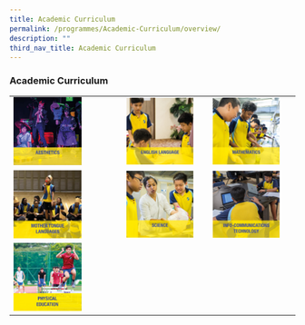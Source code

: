 ```yaml
---
title: Academic Curriculum
permalink: /programmes/Academic-Curriculum/overview/
description: ""
third_nav_title: Academic Curriculum
---
```

### Academic Curriculum

|  |  |  |
|---|---|---|
| <a href="https://moe-crestsec-staging.netlify.app/aesthetics/programmes/academic-curriculum/permalink"><img style="width:65%" src="/images/ac1.png"></a> | <a href="https://moe-crestsec-staging.netlify.app/english-language/programmes/academic-curriculum/permalink"><img style="width:85%" src="/images/ac2.png"></a> | <a href="https://moe-crestsec-staging.netlify.app/infocommunications-technology/programmes/academic-curriculum/permalink"><img style="width:85%" src="/images/ac3.png"></a> |
| <a href="https://moe-crestsec-staging.netlify.app/mathematics/programmes/academic-curriculum/permalink"><img style="width:65%" src="/images/ac4.png"></a> | <a href="https://moe-crestsec-staging.netlify.app/mother-tongue-languages/programmes/academic-curriculum/permalink"><img style="width:85%" src="/images/ac5.png"></a> | <a href="https://moe-crestsec-staging.netlify.app/science/programmes/academic-curriculum/permalink"><img style="width:85%" src="/images/ac6.png"></a> |
| <a href="https://moe-crestsec-staging.netlify.app/physical-education/our-people/teaching-staff/permalink"><img style="width:65%" src="/images/ac7.png"></a> |  |  |